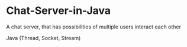 # Chat-Server-in-Java
A chat server, that has possibilities of multiple users interact each other

Java (Thread, Socket, Stream)
